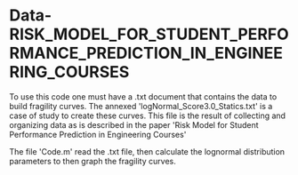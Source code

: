 # Data-RISK_MODEL_FOR_STUDENT_PERFORMANCE_PREDICTION_IN_ENGINEERING_COURSES
To use this code one must have a .txt document that contains the data to build fragility curves. The annexed 'logNormal_Score3.0_Statics.txt' is a case of study to create these curves. This file is the result of collecting and organizing data as is described in the paper 'Risk Model for Student Performance Prediction in Engineering Courses'

The file 'Code.m' read the .txt file, then calculate the lognormal distribution parameters to then graph the fragility curves.